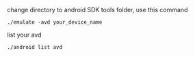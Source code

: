 change directory to android SDK tools folder, use this command  

    ./emulate -avd your_device_name

list your avd  

    ./android list avd
